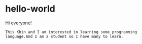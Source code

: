 # hello-world
Hi everyone!
    
    This Khin and I am interested in learning some programming language.And I am a student so I have many to learn.
